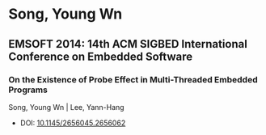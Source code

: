 # Song, Young Wn

## EMSOFT 2014: 14th ACM SIGBED International Conference on Embedded Software

### On the Existence of Probe Effect in Multi-Threaded Embedded Programs
Song, Young Wn | Lee, Yann-Hang
* DOI: [10.1145/2656045.2656062](https://doi.org/10.1145/2656045.2656062)

